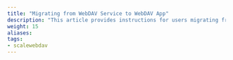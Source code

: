 ```yaml
---
title: "Migrating from WebDAV Service to WebDAV App"
description: "This article provides instructions for users migrating from the SCALE WebDAV service to the new WebDAV (DAV) application." 
weight: 15
aliases:
tags:
- scalewebdav
---
```


